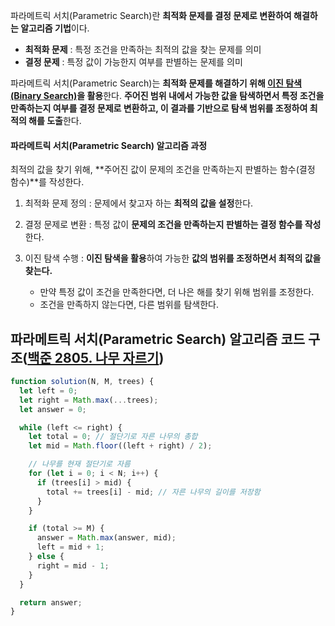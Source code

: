 파라메트릭 서치(Parametric Search)란 **최적화 문제를 결정 문제로 변환하여 해결하는 알고리즘 기법**이다.

- **최적화 문제** : 특정 조건을 만족하는 최적의 값을 찾는 문제를 의미
- **결정 문제** : 특정 값이 가능한지 여부를 판별하는 문제를 의미

파라메트릭 서치(Parametric Search)는 <strong>최적화 문제를 해결하기 위해 [이진 탐색(Binary Search)](./binary_search.md)을 활용</strong>한다. **주어진 범위 내에서 가능한 값을 탐색하면서 특정 조건을 만족하는지 여부를 결정 문제로 변환하고, 이 결과를 기반으로 탐색 범위를 조정하여 최적의 해를 도출**한다.

#### 파라메트릭 서치(Parametric Search) 알고리즘 과정

최적의 값을 찾기 위해, **주어진 값이 문제의 조건을 만족하는지 판별하는 함수(결정 함수)**를 작성한다.

1. 최적화 문제 정의 : 문제에서 찾고자 하는 **최적의 값을 설정**한다.
2. 결정 문제로 변환 : 특정 값이 **문제의 조건을 만족하는지 판별하는 결정 함수를 작성**한다.
3. 이진 탐색 수행 : **이진 탐색을 활용**하여 가능한 **값의 범위를 조정하면서 최적의 값을 찾는다.**

   - 만약 특정 값이 조건을 만족한다면, 더 나은 해를 찾기 위해 범위를 조정한다.
   - 조건을 만족하지 않는다면, 다른 범위를 탐색한다.

## 파라메트릭 서치(Parametric Search) 알고리즘 코드 구조([백준 2805. 나무 자르기](https://www.acmicpc.net/problem/2805))

```javascript
function solution(N, M, trees) {
  let left = 0;
  let right = Math.max(...trees);
  let answer = 0;

  while (left <= right) {
    let total = 0; // 절단기로 자른 나무의 총합
    let mid = Math.floor((left + right) / 2);

    // 나무를 현재 절단기로 자름
    for (let i = 0; i < N; i++) {
      if (trees[i] > mid) {
        total += trees[i] - mid; // 자른 나무의 길이를 저장함
      }
    }

    if (total >= M) {
      answer = Math.max(answer, mid);
      left = mid + 1;
    } else {
      right = mid - 1;
    }
  }

  return answer;
}
```
